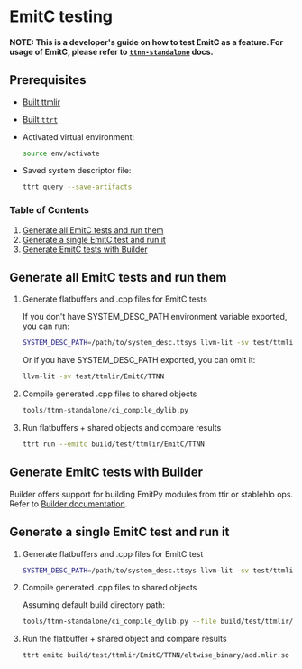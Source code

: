 # EmitC testing

#### NOTE: This is a developer's guide on how to test EmitC as a feature. For usage of EmitC, please refer to [`ttnn-standalone`](./ttnn-standalone.md) docs.

## Prerequisites

* [Built ttmlir](./getting-started.md)
* [Built `ttrt`](./ttrt.md#building)
* Activated virtual environment:

  ```bash
  source env/activate
  ```

* Saved system descriptor file:

  ```bash
  ttrt query --save-artifacts
  ```

### Table of Contents
1. [Generate all EmitC tests and run them](#1-generate-all-emitc-tests-and-run-them)
2. [Generate a single EmitC test and run it](#2-generate-a-single-emitc-test-and-run-it)
3. [Generate EmitC tests with Builder](#3-generate-emitc-tests-with-builder)

## Generate all EmitC tests and run them

1. Generate flatbuffers and .cpp files for EmitC tests

    If you don't have SYSTEM_DESC_PATH environment variable exported, you can run:

    ```bash
    SYSTEM_DESC_PATH=/path/to/system_desc.ttsys llvm-lit -sv test/ttmlir/EmitC/TTNN
    ```

    Or if you have SYSTEM_DESC_PATH exported, you can omit it:

    ```bash
    llvm-lit -sv test/ttmlir/EmitC/TTNN
    ```

2. Compile generated .cpp files to shared objects

    ```python
    tools/ttnn-standalone/ci_compile_dylib.py
    ```

3. Run flatbuffers + shared objects and compare results

    ```bash
    ttrt run --emitc build/test/ttmlir/EmitC/TTNN
    ```

## Generate EmitC tests with Builder
Builder offers support for building EmitPy modules from ttir or stablehlo ops. Refer to [Builder documentation](./builder/ttir-builder.md).

## Generate a single EmitC test and run it

1. Generate flatbuffers and .cpp files for EmitC test

    ```bash
    SYSTEM_DESC_PATH=/path/to/system_desc.ttsys llvm-lit -sv test/ttmlir/EmitC/TTNN/eltwise_binary/add.mlir
    ```

2. Compile generated .cpp files to shared objects

    Assuming default build directory path:
    ```bash
    tools/ttnn-standalone/ci_compile_dylib.py --file build/test/ttmlir/EmitC/TTNN/eltwise_binary/add.mlir.cpp
    ```

3. Run the flatbuffer + shared object and compare results

    ```bash
    ttrt emitc build/test/ttmlir/EmitC/TTNN/eltwise_binary/add.mlir.so --flatbuffer build/test/ttmlir/EmitC/TTNN/eltwise_binary/add.mlir.ttnn
    ```
